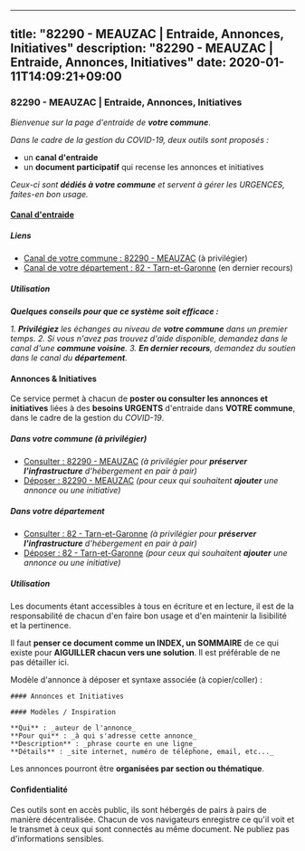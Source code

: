 
---
title: "82290 - MEAUZAC | Entraide, Annonces, Initiatives"
description: "82290 - MEAUZAC | Entraide, Annonces, Initiatives"
date: 2020-01-11T14:09:21+09:00
---

### 82290 - MEAUZAC | Entraide, Annonces, Initiatives

_Bienvenue sur la page d'entraide de **votre commune**_.

_Dans le cadre de la gestion du COVID-19, deux outils sont proposés :_

- un **canal d'entraide**
- un **document participatif** qui recense les annonces et initiatives

_Ceux-ci sont **dédiés à votre commune** et servent à gérer les URGENCES, faites-en bon usage._

#### [Canal d'entraide](https://entraide.stopcoronavirus.tech/#/channel/82290_meauzac)

##### Liens

- [Canal de votre commune : 82290 	- MEAUZAC](https://entraide.stopcoronavirus.tech/#/channel/82290_meauzac) (à privilégier)
- [Canal de votre département : 82 	- Tarn-et-Garonne](https://entraide.stopcoronavirus.tech/#/channel/82_tarn-et-garonne) (en dernier recours)

##### Utilisation

_**Quelques conseils pour que ce système soit efficace :**_

_1. **Privilégiez** les échanges au niveau de **votre commune** dans un premier temps._
_2. Si vous n'avez pas trouvez d'aide disponible, demandez dans le canal d'une **commune voisine**._
_3. **En dernier recours**, demandez du soutien dans le canal du **département**._

#### Annonces & Initiatives


Ce service permet à chacun de **poster ou consulter les annonces et initiatives** liées à des **besoins
URGENTS** d'entraide dans **VOTRE commune**, dans le cadre de la gestion du _COVID-19_.

##### Dans votre commune (à privilégier)

- [Consulter : 82290 	- MEAUZAC](https://docs.stopcoronavirus.tech/r/markdown/82290_meauzac/4XTTMDKvxv6yEUA84ahdyN2PvK1WGRR55iR49vCLuBoQ7XSuQ) _(à privilégier pour **préserver l'infrastructure** d'hébergement en pair à pair)_
- [Déposer : 82290 	- MEAUZAC](https://docs.stopcoronavirus.tech/w/markdown/82290_meauzac/4XTTMDKvxv6yEUA84ahdyN2PvK1WGRR55iR49vCLuBoQ7XSuQ-K3TgTwwpkuS8rQ55PePDKc4mjka9vTnnYqPTHxxB1doUT22ZUJVM8KyoKk3vMgnpNthS3XMLyjnLij3W39AUK5dpwoRciopX3EDiFXvrabiw7SFVd3ZWSuuy4jZzwzEzUHWp6njc) _(pour ceux qui souhaitent **ajouter** une annonce ou une initiative)_

##### Dans votre département

- [Consulter : 82 	- Tarn-et-Garonne](https://docs.stopcoronavirus.tech/r/markdown/82_tarn-et-garonne/4XTTM5e7qbPLjcjvffpUoDUtP2wG2E3FWcYHf6gUUcCoWgJmP) _(à privilégier pour **préserver l'infrastructure** d'hébergement en pair à pair)_
- [Déposer : 82 	- Tarn-et-Garonne](https://docs.stopcoronavirus.tech/w/markdown/82_tarn-et-garonne/4XTTM5e7qbPLjcjvffpUoDUtP2wG2E3FWcYHf6gUUcCoWgJmP-K3TgTpFmMG6qjUFuzWriJrrX4DEDnwQKfHryDgnkoVHySTXtiuM5sAeFAECbvY2TgZUmT1yQzfs1SJt9H1YpW17WQrD6489mtTPCmiSZwM7a8W9tpSgRvaAKPT6DoEi3ParueYPT) _(pour ceux qui souhaitent **ajouter** une annonce ou une initiative)_


##### Utilisation

Les documents étant accessibles à tous en écriture et en lecture, il est de la
responsabilité de chacun d'en faire bon usage et d'en maintenir la lisibilité
et la pertinence.

Il faut **penser ce document comme un INDEX, un SOMMAIRE** de ce qui existe
pour **AIGUILLER chacun vers une solution**. Il est préférable de ne pas détailler ici.

Modèle d'annonce à déposer et syntaxe associée (à copier/coller) :

    #### Annonces et Initiatives

    #### Modèles / Inspiration

    **Qui** : _auteur de l'annonce_
    **Pour qui** : _à qui s'adresse cette annonce_
    **Description** : _phrase courte en une ligne_
    **Détails** : _site internet, numéro de téléphone, email, etc..._


Les annonces pourront être **organisées par section ou thématique**.

#### Confidentialité

Ces outils sont en accès public, ils sont hébergés de pairs à pairs de manière décentralisée.
Chacun de vos navigateurs enregistre ce qu'il voit et le transmet à ceux qui sont connectés au même document.
Ne publiez pas d'informations sensibles.
